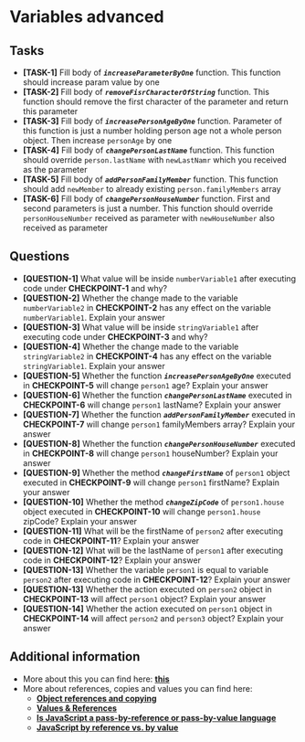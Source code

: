 # Variables advanced

## Tasks

- **[TASK-1]** Fill body of **_`increaseParameterByOne`_** function. This function should increase param value by one
- **[TASK-2]** Fill body of **_`removeFisrCharacterOfString`_** function. This function should remove the first character of the parameter and return this parameter
- **[TASK-3]** Fill body of **_`increasePersonAgeByOne`_** function. Parameter of this function is just a number holding person age not a whole person object. Then increase `personAge` by one
- **[TASK-4]** Fill body of **_`changePersonLastName`_** function. This function should override `person.lastName` with `newLastNamr` which you received as the parameter
- **[TASK-5]** Fill body of **_`addPersonFamilyMember`_** function. This function should add `newMember` to already existing `person.familyMembers` array
- **[TASK-6]** Fill body of **_`changePersonHouseNumber`_** function. First and second parameters is just a number. This function should override `personHouseNumber` received as parameter with `newHouseNumber` also received as parameter

## Questions

- **[QUESTION-1]** What value will be inside `numberVariable1` after executing code under **CHECKPOINT-1** and why?
- **[QUESTION-2]** Whether the change made to the variable `numberVariable2` in **CHECKPOINT-2** has any effect on the variable `numberVariable1`. Explain your answer
- **[QUESTION-3]** What value will be inside `stringVariable1` after executing code under **CHECKPOINT-3** and why?
- **[QUESTION-4]** Whether the change made to the variable `stringVariable2` in **CHECKPOINT-4** has any effect on the variable `stringVariable1`. Explain your answer
- **[QUESTION-5]** Whether the function **_`increasePersonAgeByOne`_** executed in **CHECKPOINT-5** will change `person1` age? Explain your answer
- **[QUESTION-6]** Whether the function **_`changePersonLastName`_** executed in **CHECKPOINT-6** will change `person1` lastName? Explain your answer
- **[QUESTION-7]** Whether the function **_`addPersonFamilyMember`_** executed in **CHECKPOINT-7** will change `person1` familyMembers array? Explain your answer
- **[QUESTION-8]** Whether the function **_`changePersonHouseNumber`_** executed in **CHECKPOINT-8** will change `person1` houseNumber? Explain your answer
- **[QUESTION-9]** Whether the method **_`changeFirstName`_** of `person1` object executed in **CHECKPOINT-9** will change `person1` firstName? Explain your answer
- **[QUESTION-10]** Whether the method **_`changeZipCode`_** of `person1.house` object executed in **CHECKPOINT-10** will change `person1.house` zipCode? Explain your answer
- **[QUESTION-11]** What will be the firstName of `person2` after executing code in **CHECKPOINT-11**? Explain your answer
- **[QUESTION-12]** What will be the lastName of `person1` after executing code in **CHECKPOINT-12**? Explain your answer
- **[QUESTION-13]** Whether the variable `person1` is equal to variable `person2` after executing code in **CHECKPOINT-12**? Explain your answer
- **[QUESTION-13]** Whether the action executed on `person2` object in **CHECKPOINT-13** will affect `person1` object? Explain your answer
- **[QUESTION-14]** Whether the action executed on `person1` object in **CHECKPOINT-14** will affect `person2` and `person3` object? Explain your answer

## Additional information

- More about this you can find here: **[this](https://developer.mozilla.org/en-US/docs/Web/JavaScript/Reference/Operators/this)**
- More about references, copies and values you can find here:
  - **[Object references and copying](https://javascript.info/object-copy)**
  - **[Values & References](https://www.educative.io/courses/step-up-your-js-a-comprehensive-guide-to-intermediate-javascript/7nAZrnYW9rG)**
  - **[Is JavaScript a pass-by-reference or pass-by-value language](https://stackoverflow.com/questions/518000/is-javascript-a-pass-by-reference-or-pass-by-value-language)**
  - **[JavaScript by reference vs. by value](https://stackoverflow.com/questions/6605640/javascript-by-reference-vs-by-value)**
